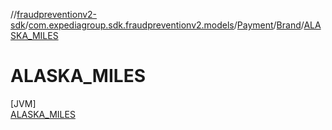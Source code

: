 //[fraudpreventionv2-sdk](../../../../../index.md)/[com.expediagroup.sdk.fraudpreventionv2.models](../../../index.md)/[Payment](../../index.md)/[Brand](../index.md)/[ALASKA_MILES](index.md)

# ALASKA_MILES

[JVM]\
[ALASKA_MILES](index.md)
